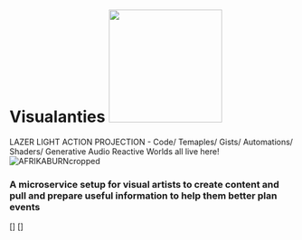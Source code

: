 # Visualanties <img src="[https://image.png](https://user-images.githubusercontent.com/1236067/205092392-d81a75fd-4482-4d4e-854c-d7b73756e1d2.png)" width="200" height="200" />

LAZER LIGHT ACTION PROJECTION - Code/ Temaples/ Gists/ Automations/ Shaders/ Generative Audio Reactive Worlds all live here!
![AFRIKABURNcropped](https://user-images.githubusercontent.com/1236067/205002357-3910cf35-f13c-48f5-ad45-14173a075a74.jpeg)


### A microservice setup for visual artists to create content and pull and prepare useful information to help them better plan events

[]
[]

